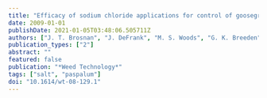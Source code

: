 ```yaml
---
title: "Efficacy of sodium chloride applications for control of goosegrass (emphEleusine indica) in seashore paspalum turf"
date: 2009-01-01
publishDate: 2021-01-05T03:48:06.505711Z
authors: ["J. T. Brosnan", "J. DeFrank", "M. S. Woods", "G. K. Breeden"]
publication_types: ["2"]
abstract: ""
featured: false
publication: "*Weed Technology*"
tags: ["salt", "paspalum"]
doi: "10.1614/wt-08-129.1"
---
```


